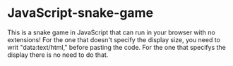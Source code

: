 # JavaScript-snake-game
This is a snake game in JavaScript that can run in your browser with no extensions!
For the one that doesn't specify the display size, you need to writ "data:text/html," before pasting the code.
For the one that specifys the display there is no need to do that.
